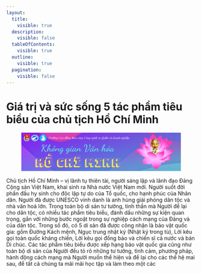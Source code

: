 ```yaml
---
layout:
  title:
    visible: true
  description:
    visible: false
  tableOfContents:
    visible: true
  outline:
    visible: true
  pagination:
    visible: false
---
```


# Giá trị và sức sống 5 tác phẩm tiêu biểu của chủ tịch Hồ Chí Minh

<figure><img src=".gitbook/assets/Biến thế giới trở thành một nơi tốt đẹp hơn.png" alt=""><figcaption></figcaption></figure>

Chủ tịch Hồ Chí Minh – vị lãnh tụ thiên tài, người sáng lập và lãnh đạo Đảng Cộng sản Việt Nam, khai sinh ra Nhà nước Việt Nam mới. Người suốt đời phấn đấu hy sinh cho độc lập tự do của Tổ quốc, cho hạnh phúc của Nhân dân. Người đã được UNESCO vinh danh là anh hùng giải phóng dân tộc và nhà văn hoá lớn. Trong toàn bộ di sản tư tưởng, tinh thần mà Người để lại cho dân tộc, có nhiều tác phẩm tiêu biểu, đánh dấu những sự kiện quan trọng, gắn với những bước ngoặt trong sự nghiệp cách mạng của Đảng và của dân tộc. Trong số đó, có 5 di sản đã được công nhận là bảo vật quốc gia: gồm Đường Kách mệnh, Ngục trung nhật ký (Nhật ký trong tù), Lời kêu gọi toàn quốc kháng chiến, Lời kêu gọi đồng bào và chiến sĩ cả nước và bản Di chúc. Các tác phẩm tiêu biểu được xếp hạng bảo vật quốc gia cũng như toàn bộ di sản của Người đều tỏ rõ những tư tưởng, tình cảm, phương pháp, hành động cách mạng mà Người muốn thể hiện và để lại cho các thế hệ mai sau, để tất cả chúng ta mãi mãi học tập và làm theo một các
